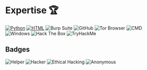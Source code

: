 # Expertise 🏆

[![Python](https://img.shields.io/badge/Python-3776AB?style=for-the-badge&logo=python&logoColor=white)](https://www.python.org/)
[![HTML](https://img.shields.io/badge/HTML-E34F26?style=for-the-badge&logo=html5&logoColor=white)](https://developer.mozilla.org/en-US/docs/Web/HTML)
![Burp Suite](https://img.shields.io/badge/Burp_Suite-FF8800?style=for-the-badge&logo=burp-suite&logoColor=white)
![GitHub](https://img.shields.io/badge/GitHub-181717?style=for-the-badge&logo=github&logoColor=white)
![Tor Browser](https://img.shields.io/badge/Tor_Browser-7E00FF?style=for-the-badge&logo=tor-browser&logoColor=white)
![CMD](https://img.shields.io/badge/CMD-000000?style=for-the-badge&logo=windows-terminal&logoColor=white)
![Windows](https://img.shields.io/badge/Windows-0078D6?style=for-the-badge&logo=windows&logoColor=white)
![Hack The Box](https://img.shields.io/badge/Hack_The_Box-00FF00?style=for-the-badge&logo=hack-the-box&logoColor=black)
![TryHackMe](https://img.shields.io/badge/TryHackMe-FF6600?style=for-the-badge&logo=tryhackme&logoColor=white)

## Badges

![Helper](https://img.shields.io/badge/Helper-181717?style=for-the-badge&logo=github&logoColor=white)
![Hacker](https://img.shields.io/badge/Hacker-32CD32?style=for-the-badge&logoColor=white)
![Ethical Hacking](https://img.shields.io/badge/Ethical_Hacking-008000?style=for-the-badge&logo=linux&logoColor=white)
![Anonymous](https://img.shields.io/badge/Anonymous-000000?style=for-the-badge&logoColor=white)

